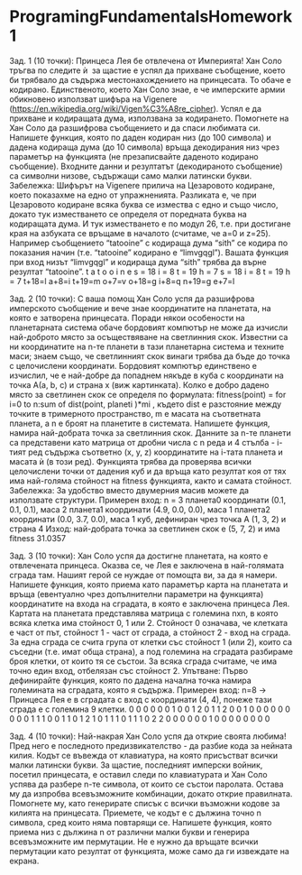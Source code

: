 # ProgramingFundamentalsHomework1

Зад. 1 (10 точки): Принцеса Лея бе отвлечена от Империята! Хан Соло тръгва по следите
ѝ ­ за щастие е успял да прихване съобщение, което би трябвало да съдържа
местонахождението на принцесата. То обаче е кодирано. Единственото, което Хан Соло
знае, е че имперските армии обикновено използват шифъра на Vigenere
(https://en.wikipedia.org/wiki/Vigen%C3%A8re_cipher). Успял е да прихване и кодиращата
дума, използвана за кодирането.
Помогнете на Хан Соло да разшифрова съобщението и да спаси любимата си. Напишете
функция, която по даден кодиран низ (до 100 символа) и дадена кодираща дума (до 10
символа) връща декодирания низ чрез параметър на функцията (не презаписвайте
даденото кодирано съобщение). Входните данни и резултатът (декодираното съобщение)
са символни низове, съдържащи само малки латински букви.
Забележка: Шифърът на Vigenere прилича на Цезаровото кодиране, което показахме на
едно от упражненията. Разликата е, че при Цезаровото кодиране всяка буква се измества
с едно и също число, докато тук изместването се определя от поредната буква на
кодиращата дума. И тук изместването е по модул 26, т.е. при достигане края на азбуката
се връщаме в началото (считаме, че a=0 и z=25). Например съобщението “tatooine” с
кодираща дума “sith” се кодира по показания начин (т.е. “tatooine” кодирано е “limvgqgl”).
Вашата функция при вход низът “limvgqgl” и кодираща дума “sith” трябва да върне
резултат “tatooine”.
t a t o o i n e
s = 18 i = 8 t = 19 h = 7 s = 18 i = 8 t = 19 h = 7
t+18=l a+8=i t+19=m o+7=v o+18=g i+8=q n+19=g e+7=l

Зад. 2 (10 точки): С ваша помощ Хан Соло успя да разшифрова имперското съобщение и
вече знае координатите на планетата, на която е затворена принцесата. Поради някои
особености на планетарната система обаче бордовият компютър не може да изчисли
най-доброто място за осъществяване на светлинния скок. Известни са ни координатите
на n-те планети в тази планетарна система и техните маси; знаем също, че светлинният
скок винаги трябва да бъде до точка с целочислени координати. Бордовият компютър
единствено е изчислил, че е най-добре да попаднем някъде в куба с координати на точка
А(a, b, c) и страна x (виж картинката). Колко е добро дадено място за светлинен скок се
определя по формулата:
fitness(point) = for i=0 to n:sum of dist(point, planeti )*mi , където dist е разстояние между точките в
тримерното пространство, m е масата на съответната планета, а n е броят на планетите в
системата.
Напишете функция, намира най-добрата точка за светлинния скок. Данните за n-те
планети са представени като матрица от дробни числа с n реда и 4 стълба - i-тият ред
съдържа съответно (x, y, z) координатите на i-тата планета и масата ѝ (в този ред).
Функцията трябва да проверява всички целочислени точки от дадения куб и да връща
като резултат коя от тях има най-голяма стойност на fitness функцията, както и самата
стойност.
Забележка: За удобство вместо двумерния масив можете да използвате структури.
Примерен вход:
n = 3
планета0 координати (0.1, 0.1, 0.1), маса 2
планета1 координати (4.9, 0.0, 0.0), маса 1
планета2 координати (0.0, 3.7, 0.0), маса 1
куб, дефиниран чрез точка А (1, 3, 2) и страна 4
Изход:
най-добрата точка за светлинен скок е (5, 7, 2) и има fitness 31.0357

Зад. 3 (10 точки): Хан Соло успя да достигне планетата, на която е отвлечената
принцеса. Оказва се, че Лея е заключена в най-голямата сграда там. Нашият герой се
нуждае от помощта ви, за да я намери. Напишете функция, която приема като параметър
карта на планетата и връща (евентуално чрез допълнителни параметри на функцията)
координатите на входа на сградата, в която е заключена принцеса Лея.
Картата на планетата представлява матрица с големина nxn, в която всяка клетка има
стойност 0, 1 или 2. Стойност 0 означава, че клетката е част от път, стойност 1 - част от
сграда, а стойност 2 - вход на сграда. За една сграда се счита група от клетки със
стойност 1 (или 2), които са съседни (т.е. имат обща страна), а под големина на сградата
разбираме броя клетки, от които тя се състои. За всяка сграда считаме, че има точно
един вход, отбелязан със стойност 2.
Упътване: Първо дефинирайте функция, която по дадена начална точка намира
големината на сградата, която я съдържа.
Примерен вход: n=8 -> Принцеса Лея е в сградата с вход с координати (4, 4), понеже тази
сграда е с големина 9 клетки.
0 0 0 0 0 0 1 0
0 1 2 0 1 1 2 0
0 1 0 0 0 0 0 0
0 0 0 1 1 1 0 0
1 1 0 1 2 1 0 1
1 1 0 1 1 1 0 2
2 0 0 0 0 0 0 1
0 0 0 0 0 0 0 0

Зад. 4 (10 точки): Най-накрая Хан Соло успя да открие своята любима! Пред него е
последното предизвикателство - да разбие кода за нейната килия. Кодът се въвежда от
клавиатура, на която присъстват всички малки латински букви. За щастие, последният
имперски войник, посетил принцесата, е оставил следи по клавиатурата и Хан Соло
успява да разбере n-те символа, от които се състои паролата. Остава му да изпробва
всевъзможните комбинации, докато открие правилната. Помогнете му, като генерирате
списък с всички възможни кодове за килията на принцесата. Приемете, че кодът е с
дължина точно n символа, сред които няма повтарящи се.
Напишете функция, която приема низ с дължина n от различни малки букви и генерира
всевъзможните им пермутации. Не е нужно да връщате всички пермутации като резултат
от функцията, може само да ги извеждате на екрана.
